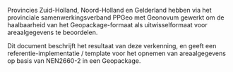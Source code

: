 Provincies Zuid-Holland, Noord-Holland en Gelderland hebben via het provinciale
samenwerkingsverband PPGeo met Geonovum gewerkt om de haalbaarheid van het
Geopackage-formaat als uitwisselformaat voor areaalgegevens te beoordelen.

Dit document beschrijft het resultaat van deze verkenning, en geeft een
referentie-implementatie / template voor het opnemen van areaalgegevens op basis
van NEN2660-2 in een Geopackage.
